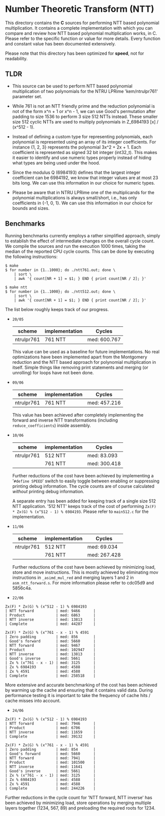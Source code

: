 
# Number Theoretic Transform (NTT)

This directory contains the **C** sources for performing NTT based polynomial
multiplication. It contains a complete implementation with which you can compare
and review how NTT based polynomial multiplication works, in C. Please refer to
the specific function or value for more details. Every function and constant
value has been documented extensively.

Please note that this directory has been optimized for **speed**, not for
readability.

## TLDR

* This source can be used to perform NTT based polynomial multiplication of two
polynomials for the NTRU LPRime 'kem/ntrulpr761' parameter set.

* While 761 is not an NTT friendly prime and the reduction polynomial is not of
the form x^n + 1 or x^n - 1, we can use Good's permutation after padding to size
1536 to perform 3 size 512 NTTs instead.  These smaller size 512 cyclic NTTs are
used to multiply polynomials in Z_6984193 [x] / (x^512 - 1).

* Instead of defining a custom type for representing polynomials, each
polynomial is represented using an array of its integer coefficients. For
instance {1, 2, 3} represents the polynomial 3x^2 + 2x + 1. Each coefficient is
represented as signed 32 bit integer (int32_t). This makes it easier to identify
and use numeric types properly instead of hiding what types are being used under
the hood.

* Since the modulus Q (6984193) defines that the largest integer coefficient can
be 6984192, we know that integer values are at most 23 bits long. We can use
this information in our choice for numeric types.

* Please be aware that in NTRU LPRime one of the multiplicands for the
polynomial multiplications is always small/short, i.e., has only coefficients in
{-1, 0, 1}. We can use this information in our choice for bounds and sizes.

## Benchmarks

Running benchmarks currently employs a rather simplified approach, simply to
establish the effect of intermediate changes on the overall cycle count. We
compile the sources and run the execution 1000 times, taking the median of the
reported CPU cycle counts. This can be done by executing the following
instructions:

```shell
$ make
$ for number in {1..1000}; do ./ntt761.out; done \
    | sort \
    | awk '{ count[NR + 1] = $1; } END { print count[NR / 2]; }'

$ make ntt
$ for number in {1..1000}; do ./ntt512.out; done \
    | sort \
    | awk '{ count[NR + 1] = $1; } END { print count[NR / 2]; }'
```

The list below roughly keeps track of our progress.

* `20/05`

    | scheme     | implementation | Cycles       |
    | ------     | -------------- | ------       |
    | ntrulpr761 | 761 NTT        | med: 600.767 |

    This value can be used as a baseline for future implementations. No real
    optimizations have been implemented apart from the Montgomery reduction and
    the NTT based approach for polynomial multiplication in itself. Simple
    things like removing print statements and merging (or unrolling) for loops
    have not been done.

* `09/06`

    | scheme     | implementation | Cycles       |
    | ------     | -------------- | ------       |
    | ntrulpr761 | 761 NTT        | med: 457.216 |

    This value has been achieved after completely implementing the forward and
    inverse NTT transformations (including `reduce_coefficients`) inside
    assembly.

* `10/06`

    | scheme     | implementation | Cycles       |
    | ------     | -------------- | ------       |
    | ntrulpr761 | 512 NTT        | med:  83.093 |
    |            | 761 NTT        | med: 300.418 |

    Further reductions of the cost have been achieved by implementing a '`#define
    SPEED`' switch to easily toggle between enabling or suppressing printing
    debug information. The cycle counts are of course calculated _without_
    printing debug information.

    A separate entry has been added for keeping track of a single size 512 NTT
    application. '512 NTT' keeps track of the cost of performing `Zx(F) * Zx(G)
    % (x^512 - 1) % 6984193`. Please refer to `main512.c` for the
    implementation.

* `11/06`

    | scheme     | implementation | Cycles       |
    | ------     | -------------- | ------       |
    | ntrulpr761 | 512 NTT        | med:  69.034 |
    |            | 761 NTT        | med: 267.428 |

    Further reductions of the cost have been achieved by minimizing load, store
    and move instructions. This is mostly achieved by eliminating mov
    instructions in `_asimd_mul_red` and merging layers 1 and 2 in
    `asm_ntt_forward.s`. For more information please refer to cdc05d9 and
    5856c4a.

* `22/06`

```terminal
Zx(F) * Zx(G) % (x^512 - 1) % 6984193
| NTT forward          | med: 9466      |
| Product              | med: 6863      |
| NTT inverse          | med: 13813     |
| Complete             | med: 44287     |

Zx(F) * Zx(G) % (x^761 - x - 1) % 4591
| Zero padding         | med: 856       |
| Good's forward       | med: 5660      |
| NTT forward          | med: 9467      |
| Product              | med: 102947    |
| NTT inverse          | med: 13813     |
| Good's inverse       | med: 5661      |
| Zx % (x^761 - x - 1) | med: 3125      |
| Zx % 6984193         | med: 4588      |
| Zx % 4591            | med: 4588      |
| Complete             | med: 258518    |
```

More extensive and accurate benchmarking of the cost has been achieved by
warming up the cache and ensuring that it contains valid data. During
performance testing it is important to take the frequency of cache hits / cache
misses into account.

* `24/06`

```terminal
Zx(F) * Zx(G) % (x^512 - 1) % 6984193
| NTT forward          | med: 7946      |
| Product              | med: 6706      |
| NTT inverse          | med: 11659     |
| Complete             | med: 39132     |

Zx(F) * Zx(G) % (x^761 - x - 1) % 4591
| Zero padding         | med: 854       |
| Good's forward       | med: 5660      |
| NTT forward          | med: 7941      |
| Product              | med: 101500    |
| NTT inverse          | med: 11641     |
| Good's inverse       | med: 5661      |
| Zx % (x^761 - x - 1) | med: 3125      |
| Zx % 6984193         | med: 4588      |
| Zx % 4591            | med: 4588      |
| Complete             | med: 244226    |
```

Further reductions in the cycle count for 'NTT forward, NTT inverse' has been
achieved by minimizing load, store operations by merging multiple layers
together (1234, 567, 89) and preloading the required roots for 1234.

